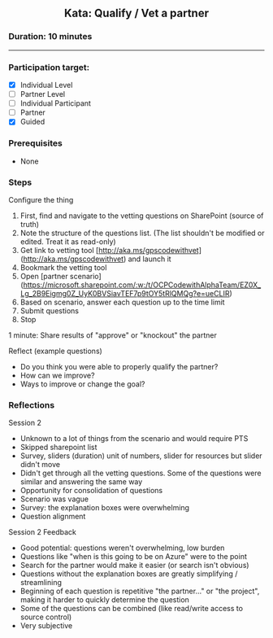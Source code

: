 ## <p align="center">Kata: Qualify / Vet a partner</p>

### 

### Duration: 10 minutes
---
### Participation target:
- [x] Individual Level
- [ ] Partner Level
- [ ] Individual Participant
- [ ] Partner
- [x] Guided

### Prerequisites

* None

### Steps

Configure the thing
1. First, find and navigate to the vetting questions on SharePoint (source of truth)
2. Note the structure of the questions list. (The list shouldn't be modified or edited. Treat it as read-only)
3. Get link to vetting tool [http://aka.ms/gpscodewithvet] (http://aka.ms/gpscodewithvet) and launch it
4. Bookmark the vetting tool
5. Open [partner scenario] (https://microsoft.sharepoint.com/:w:/t/OCPCodewithAlphaTeam/EZ0X_Lg_2B9Eigmg0Z_UyK0BVSiavTEF7p9tOY5tRlQMQg?e=ueCLIR)
6. Based on scenario, answer each question up to the time limit
7. Submit questions
8. Stop

1 minute: Share results of "approve" or "knockout" the partner

Reflect (example questions)
* Do you think you were able to properly qualify the partner?
* How can we improve? 
* Ways to improve or change the goal?

### Reflections

Session 2 

* Unknown to a lot of things from the scenario and would require PTS
* Skipped sharepoint list
* Survey, sliders (duration) unit of numbers, slider for resources but slider didn't move
* Didn't get through all the vetting questions. Some of the questions were similar and answering the same way
* Opportunity for consolidation of questions
* Scenario was vague
* Survey: the explanation boxes were overwhelming
* Question alignment

Session 2 Feedback

* Good potential: questions weren't overwhelming, low burden
* Questions like "when is this going to be on Azure" were to the point
* Search for the partner would make it easier (or search isn't obvious)
* Questions without the explanation boxes are greatly simplifying / streamlining
* Beginning of each question is repetitive "the partner…" or "the project", making it harder to quickly determine the question
* Some of the questions can be combined (like read/write access to source control)
* Very subjective


